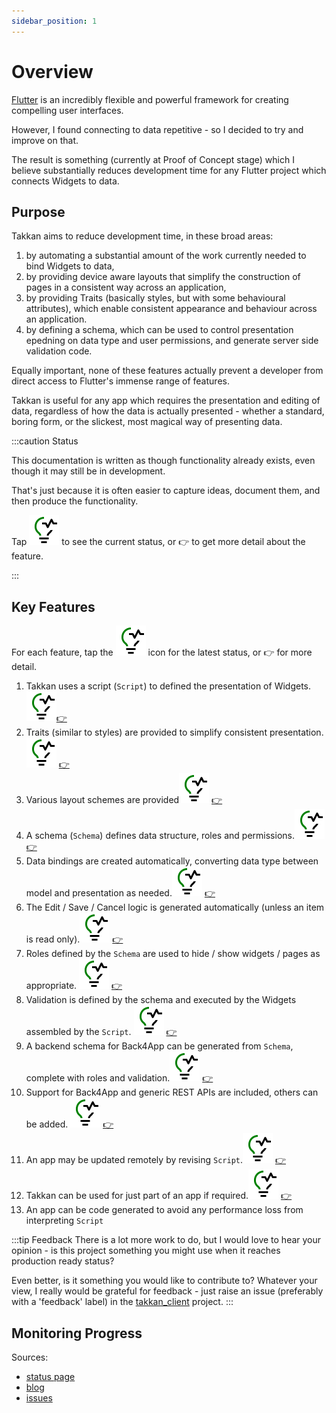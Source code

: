 ```yaml
---
sidebar_position: 1
---
```

# Overview

[Flutter](https://flutter.dev/) is an incredibly flexible and powerful framework for creating compelling user interfaces.

However, I found connecting to data repetitive - so I decided to try and improve on that.

The result is something (currently at Proof of Concept stage) which I believe substantially reduces development time for any Flutter project which connects Widgets to data.

## Purpose

Takkan aims to reduce development time, in these broad areas:

1. by automating a substantial amount of the work currently needed to bind Widgets to data,
1. by providing device aware layouts that simplify the construction of pages in a consistent way across an application,
1. by providing Traits (basically styles, but with some behavioural attributes), which enable consistent appearance and behaviour across an application.
1. by defining a schema, which can be used to control presentation epedning on data type and user permissions, and generate server side validation code. 

Equally important, none of these features actually prevent a developer from direct access to Flutter's immense range of features.

Takkan is useful for any app which requires the presentation and editing of data, regardless of how the data is actually presented - whether a standard, boring form, or the slickest, most magical way of presenting data.


:::caution Status

This documentation is written as though functionality already exists, even though it may still be in development.

That's just because it is often easier to capture ideas, document them, and then produce the functionality.

Tap ![status](images/status.svg) to see the current status, or :point_right: to get more detail about the feature.


:::

## Key Features

For each feature, tap the ![status](images/status.svg) icon for the latest status, or :point_right: for more detail.

1. Takkan uses a script (`Script`) to defined the presentation of Widgets.[![status](images/status.svg)](status.md#script)[:point_right:](user-guide/precept-script.md)
1. Traits (similar to styles) are provided to simplify consistent presentation.[![status](images/status.svg)](status.md#traits) [:point_right:](user-guide/traits.md)
1. Various layout schemes are provided[![status](images/status.svg)](status.md#layouts) [:point_right:](user-guide/layouts.md)
1. A schema (`Schema`) defines data structure, roles and permissions.[![status](images/status.svg)](status.md#schema) [:point_right:](user-guide/layouts.md)
1. Data bindings are created automatically, converting data type between model and presentation as needed.[![status](images/status.svg)](status.md#data-bindings) [:point_right:](./user-guide/data-bindings.md)
1. The Edit / Save / Cancel logic is generated automatically (unless an item is read only).[![status](images/status.svg)](status.md#edit-save-cancel) [:point_right:](./user-guide/edit-save-cancel.md)
1. Roles defined by the `Schema` are used to hide / show widgets / pages as appropriate. [![status](images/status.svg)](status.md#roles-control-display) [:point_right:](./user-guide/roles-control-display.md)
1. Validation is defined by the schema and executed by the Widgets assembled by the `Script`. [![status](images/status.svg)](status.md#validation) [:point_right:](./user-guide/validation.md)
1. A backend schema for Back4App can be generated from `Schema`, complete with roles and validation.[![status](images/status.svg)](status.md#server-side-schema-generation) [:point_right:](user-guide/server-side.md)
1. Support for Back4App and generic REST APIs are included, others can be added. [![status](images/status.svg)](status.md#data-providers) [:point_right:](./user-guide/data-providers.md)
1. An app may be updated remotely by revising `Script`.[![status](images/status.svg)](status.md#remote-update) [:point_right:](./user-guide/script-management.md#remote-update)
1. Takkan can be used for just part of an app if required.[![status](images/status.svg)](status.md#partial-use) [:point_right:](./user-guide/partial-use.md)
1. An app can be code generated to avoid any performance loss from interpreting `Script`




:::tip Feedback
There is a lot more work to do, but I would love to hear your opinion - is this project something you might use when it reaches production ready status?

Even better, is it something you would like to contribute to? Whatever your view, I really would be grateful for feedback -  just raise an issue (preferably with a 'feedback' label) in the [takkan_client](https://gitlab.com/precept1/takkan_client) project.
:::

## Monitoring Progress

Sources:

- [status page](./status.md)
- [blog](../../blog)
- [issues](https://gitlab.com/precept1/takkan_client)


